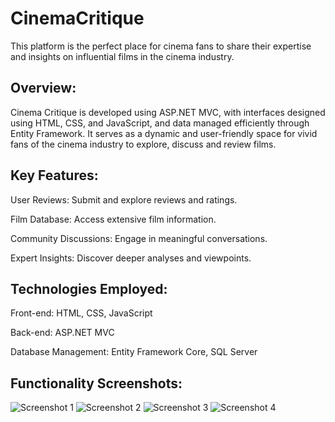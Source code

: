 
# CinemaCritique

This platform is the perfect place for cinema fans to share their expertise and insights on influential films in the cinema industry.


## Overview:

Cinema Critique is developed using ASP.NET MVC, with interfaces designed using HTML, CSS, and JavaScript, and data managed efficiently through Entity Framework. It serves as a dynamic and user-friendly space for vivid fans of the cinema industry to explore, discuss and review films.

## Key Features:

User Reviews: Submit and explore reviews and ratings.

Film Database: Access extensive film information.

Community Discussions: Engage in meaningful conversations.

Expert Insights: Discover deeper analyses and viewpoints.

## Technologies Employed:

Front-end: HTML, CSS, JavaScript

Back-end: ASP.NET MVC

Database Management: Entity Framework Core, SQL Server

## Functionality Screenshots:

![Screenshot 1](https://github.com/hyus314/CinemaCritique/assets/114900079/8e002821-d971-4c5b-a20e-4b36cae32079)
![Screenshot 2](https://github.com/hyus314/CinemaCritique/assets/114900079/7eeb9c64-dd30-4607-a6e4-97d6590422da)
![Screenshot 3](https://github.com/hyus314/CinemaCritique/assets/114900079/0ca5282f-aab4-412a-bdab-6911ea1fff68)
![Screenshot 4](https://github.com/hyus314/CinemaCritique/assets/114900079/2d037490-c37d-48a3-bc79-7be1e5a42b9f)
